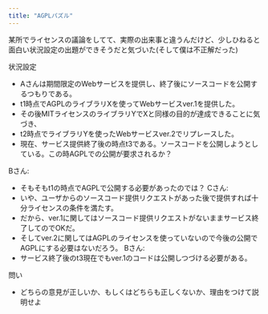 ```yaml
---
title: "AGPLパズル"
---
```


某所でライセンスの議論をしてて、実際の出来事と違うんだけど、少しひねると面白い状況設定の出題ができそうだと気づいた(そして僕は不正解だった)

状況設定
- Aさんは期間限定のWebサービスを提供し、終了後にソースコードを公開するつもりである。
- t1時点でAGPLのライブラリXを使ってWebサービスver.1を提供した。
- その後MITライセンスのライブラリYでXと同様の目的が達成できることに気づき、
- t2時点でライブラリYを使ったWebサービスver.2でリプレースした。
- 現在、サービス提供終了後の時点t3である。ソースコードを公開しようとしている。この時AGPLでの公開が要求されるか？

Bさん:
- そもそもt1の時点でAGPLで公開する必要があったのでは？
Cさん:
- いや、ユーザからのソースコード提供リクエストがあった後で提供すれば十分ライセンスの条件を満たす。
- だから、ver.1に関してはソースコード提供リクエストがないままサービス終了してのでOKだ。
- そしてver.2に関してはAGPLのライセンスを使っていないので今後の公開でAGPLにする必要はないだろう。
Bさん:
- サービス終了後のt3現在でもver.1のコードは公開しつづける必要がある。

問い
- どちらの意見が正しいか、もしくはどちらも正しくないか、理由をつけて説明せよ
